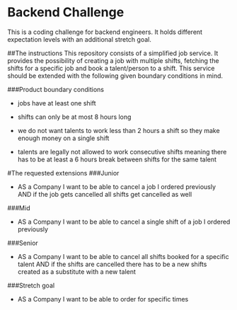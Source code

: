 # Backend Challenge

This is a coding challenge for backend engineers. It holds different expectation levels with an additional stretch goal.

##The instructions
This repository consists of a simplified job service.
It provides the possibility of creating a job with multiple shifts, fetching the shifts for a specific job and book a talent/person to a shift.
This service should be extended with the following given boundary conditions in mind.


###Product boundary conditions
* jobs have at least one shift

* shifts can only be at most 8 hours long
* we do not want talents to work less than 2 hours a shift so they make enough money on a single shift

* talents are legally not allowed to work consecutive shifts meaning there has to be at least a 6 hours break between shifts for the same talent


#The requested extensions
###Junior
* AS a Company
I want to be able to cancel a job I ordered previously
AND if the job gets cancelled all shifts get cancelled as well

###Mid
* AS a Company
I want to be able to cancel a single shift of a job I ordered previously

###Senior
* AS a Company
I want to be able to cancel all shifts booked for a specific talent
AND if the shifts are cancelled there has to be a new shifts created as a substitute with a new talent

###Stretch goal
* AS a Company
I want to be able to order for specific times
